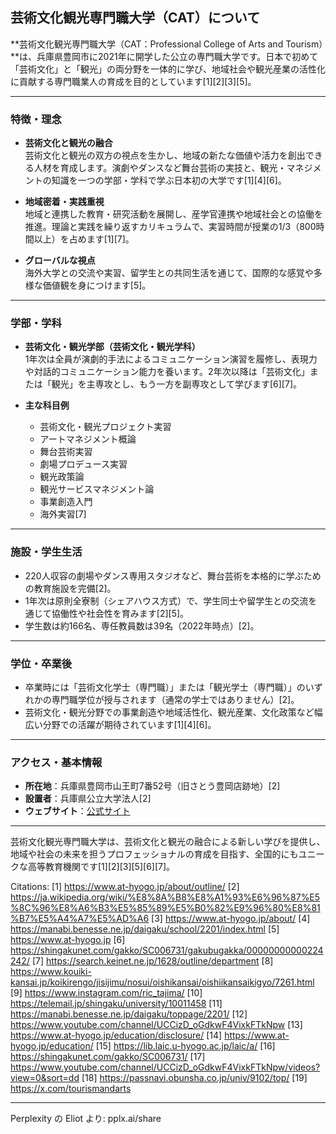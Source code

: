 ## 芸術文化観光専門職大学（CAT）について

**芸術文化観光専門職大学（CAT：Professional College of Arts and Tourism）**は、兵庫県豊岡市に2021年に開学した公立の専門職大学です。日本で初めて「芸術文化」と「観光」の両分野を一体的に学び、地域社会や観光産業の活性化に貢献する専門職業人の育成を目的としています[1][2][3][5]。

---

### 特徴・理念

- **芸術文化と観光の融合**  
  芸術文化と観光の双方の視点を生かし、地域の新たな価値や活力を創出できる人材を育成します。演劇やダンスなど舞台芸術の実技と、観光・マネジメントの知識を一つの学部・学科で学ぶ日本初の大学です[1][4][6]。

- **地域密着・実践重視**  
  地域と連携した教育・研究活動を展開し、産学官連携や地域社会との協働を推進。理論と実践を繰り返すカリキュラムで、実習時間が授業の1/3（800時間以上）を占めます[1][7]。

- **グローバルな視点**  
  海外大学との交流や実習、留学生との共同生活を通じて、国際的な感覚や多様な価値観を身につけます[5]。

---

### 学部・学科

- **芸術文化・観光学部（芸術文化・観光学科）**  
  1年次は全員が演劇的手法によるコミュニケーション演習を履修し、表現力や対話的コミュニケーション能力を養います。2年次以降は「芸術文化」または「観光」を主専攻とし、もう一方を副専攻として学びます[6][7]。

- **主な科目例**  
  - 芸術文化・観光プロジェクト実習
  - アートマネジメント概論
  - 舞台芸術実習
  - 劇場プロデュース実習
  - 観光政策論
  - 観光サービスマネジメント論
  - 事業創造入門
  - 海外実習[7]

---

### 施設・学生生活

- 220人収容の劇場やダンス専用スタジオなど、舞台芸術を本格的に学ぶための教育施設を完備[2]。
- 1年次は原則全寮制（シェアハウス方式）で、学生同士や留学生との交流を通じて協働性や社会性を育みます[2][5]。
- 学生数は約166名、専任教員数は39名（2022年時点）[2]。

---

### 学位・卒業後

- 卒業時には「芸術文化学士（専門職）」または「観光学士（専門職）」のいずれかの専門職学位が授与されます（通常の学士ではありません）[2]。
- 芸術文化・観光分野での事業創造や地域活性化、観光産業、文化政策など幅広い分野での活躍が期待されています[1][4][6]。

---

### アクセス・基本情報

- **所在地**：兵庫県豊岡市山王町7番52号（旧さとう豊岡店跡地）[2]
- **設置者**：兵庫県公立大学法人[2]
- **ウェブサイト**：[公式サイト](https://www.at-hyogo.jp/about/outline/)

---

芸術文化観光専門職大学は、芸術文化と観光の融合による新しい学びを提供し、地域や社会の未来を担うプロフェッショナルの育成を目指す、全国的にもユニークな高等教育機関です[1][2][3][5][6][7]。

Citations:
[1] https://www.at-hyogo.jp/about/outline/
[2] https://ja.wikipedia.org/wiki/%E8%8A%B8%E8%A1%93%E6%96%87%E5%8C%96%E8%A6%B3%E5%85%89%E5%B0%82%E9%96%80%E8%81%B7%E5%A4%A7%E5%AD%A6
[3] https://www.at-hyogo.jp/about/
[4] https://manabi.benesse.ne.jp/daigaku/school/2201/index.html
[5] https://www.at-hyogo.jp
[6] https://shingakunet.com/gakko/SC006731/gakubugakka/00000000000224242/
[7] https://search.keinet.ne.jp/1628/outline/department
[8] https://www.kouiki-kansai.jp/koikirengo/jisijimu/nosui/oishikansai/oishiikansaikigyo/7261.html
[9] https://www.instagram.com/ric_tajima/
[10] https://telemail.jp/shingaku/university/10011458
[11] https://manabi.benesse.ne.jp/daigaku/toppage/2201/
[12] https://www.youtube.com/channel/UCCizD_oGdkwF4VixkFTkNpw
[13] https://www.at-hyogo.jp/education/disclosure/
[14] https://www.at-hyogo.jp/education/
[15] https://lib.laic.u-hyogo.ac.jp/laic/a/
[16] https://shingakunet.com/gakko/SC006731/
[17] https://www.youtube.com/channel/UCCizD_oGdkwF4VixkFTkNpw/videos?view=0&sort=dd
[18] https://passnavi.obunsha.co.jp/univ/9102/top/
[19] https://x.com/tourismandarts

---
Perplexity の Eliot より: pplx.ai/share